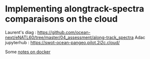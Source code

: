 # Implementing alongtrack-spectra comparaisons on the cloud

Laurent's diag : https://github.com/ocean-next/eNATL60/tree/master/04_assessment/along-track_spectra
Adac jupyterhub : https://swot-ocean-pangeo.pilot.2i2c.cloud/

Some [notes on docker](docker.md)
